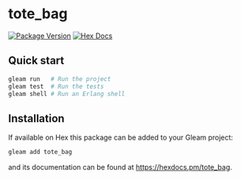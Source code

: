 # tote_bag

[![Package Version](https://img.shields.io/hexpm/v/tote_bag)](https://hex.pm/packages/tote_bag)
[![Hex Docs](https://img.shields.io/badge/hex-docs-ffaff3)](https://hexdocs.pm/tote_bag/)

## Quick start

```sh
gleam run   # Run the project
gleam test  # Run the tests
gleam shell # Run an Erlang shell
```

## Installation

If available on Hex this package can be added to your Gleam project:

```sh
gleam add tote_bag
```

and its documentation can be found at <https://hexdocs.pm/tote_bag>.
